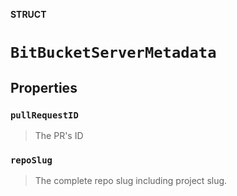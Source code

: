 **STRUCT**

# `BitBucketServerMetadata`

## Properties
### `pullRequestID`

> The PR's ID

### `repoSlug`

> The complete repo slug including project slug.

